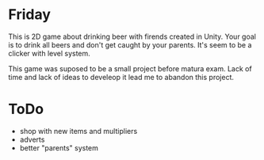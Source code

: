 # Friday
This is 2D game about drinking beer with firends created in Unity. Your goal is to drink all beers and don't get caught by your parents. It's seem to be a clicker with level system.

This game was suposed to be a small project before matura exam. Lack of time and lack of ideas to develeop it lead me to abandon this project. 

# ToDo
- shop with new items and multipliers
- adverts
- better "parents" system
